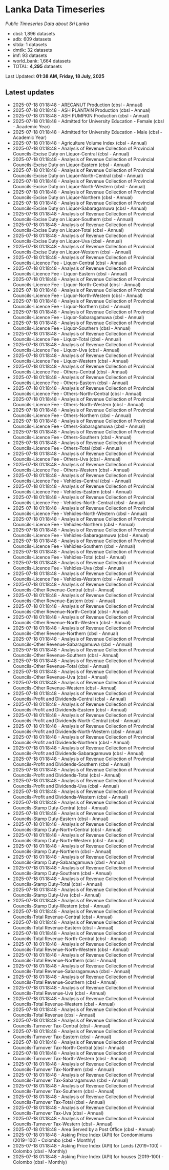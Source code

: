 # Lanka Data Timeseries
*Public Timeseries Data about Sri Lanka*

* cbsl: 1,896 datasets
* adb: 609 datasets
* sltda: 1 datasets
* dmtlk: 32 datasets
* imf: 93 datasets
* world_bank: 1,664 datasets
* TOTAL: **4,295** datasets

Last Updated: **01:38 AM, Friday, 18 July, 2025**

## Latest updates

* 2025-07-18 01:18:48 - ARECANUT Production (cbsl - Annual)
* 2025-07-18 01:18:48 - ASH PLANTAIN Production (cbsl - Annual)
* 2025-07-18 01:18:48 - ASH PUMPKIN Production (cbsl - Annual)
* 2025-07-18 01:18:48 - Admitted for University Education - Female (cbsl - Academic Year)
* 2025-07-18 01:18:48 - Admitted for University Education - Male (cbsl - Academic Year)
* 2025-07-18 01:18:48 - Agriculture Volume Index (cbsl - Annual)
* 2025-07-18 01:18:48 - Analysis of Revenue Collection of Provincial Councils-Excise Duty on Liquor-Central (cbsl - Annual)
* 2025-07-18 01:18:48 - Analysis of Revenue Collection of Provincial Councils-Excise Duty on Liquor-Eastern (cbsl - Annual)
* 2025-07-18 01:18:48 - Analysis of Revenue Collection of Provincial Councils-Excise Duty on Liquor-North-Central (cbsl - Annual)
* 2025-07-18 01:18:48 - Analysis of Revenue Collection of Provincial Councils-Excise Duty on Liquor-North-Western (cbsl - Annual)
* 2025-07-18 01:18:48 - Analysis of Revenue Collection of Provincial Councils-Excise Duty on Liquor-Northern (cbsl - Annual)
* 2025-07-18 01:18:48 - Analysis of Revenue Collection of Provincial Councils-Excise Duty on Liquor-Sabaragamuwa (cbsl - Annual)
* 2025-07-18 01:18:48 - Analysis of Revenue Collection of Provincial Councils-Excise Duty on Liquor-Southern (cbsl - Annual)
* 2025-07-18 01:18:48 - Analysis of Revenue Collection of Provincial Councils-Excise Duty on Liquor-Total (cbsl - Annual)
* 2025-07-18 01:18:48 - Analysis of Revenue Collection of Provincial Councils-Excise Duty on Liquor-Uva (cbsl - Annual)
* 2025-07-18 01:18:48 - Analysis of Revenue Collection of Provincial Councils-Excise Duty on Liquor-Western (cbsl - Annual)
* 2025-07-18 01:18:48 - Analysis of Revenue Collection of Provincial Councils-Licence Fee - Liquor-Central (cbsl - Annual)
* 2025-07-18 01:18:48 - Analysis of Revenue Collection of Provincial Councils-Licence Fee - Liquor-Eastern (cbsl - Annual)
* 2025-07-18 01:18:48 - Analysis of Revenue Collection of Provincial Councils-Licence Fee - Liquor-North-Central (cbsl - Annual)
* 2025-07-18 01:18:48 - Analysis of Revenue Collection of Provincial Councils-Licence Fee - Liquor-North-Western (cbsl - Annual)
* 2025-07-18 01:18:48 - Analysis of Revenue Collection of Provincial Councils-Licence Fee - Liquor-Northern (cbsl - Annual)
* 2025-07-18 01:18:48 - Analysis of Revenue Collection of Provincial Councils-Licence Fee - Liquor-Sabaragamuwa (cbsl - Annual)
* 2025-07-18 01:18:48 - Analysis of Revenue Collection of Provincial Councils-Licence Fee - Liquor-Southern (cbsl - Annual)
* 2025-07-18 01:18:48 - Analysis of Revenue Collection of Provincial Councils-Licence Fee - Liquor-Total (cbsl - Annual)
* 2025-07-18 01:18:48 - Analysis of Revenue Collection of Provincial Councils-Licence Fee - Liquor-Uva (cbsl - Annual)
* 2025-07-18 01:18:48 - Analysis of Revenue Collection of Provincial Councils-Licence Fee - Liquor-Western (cbsl - Annual)
* 2025-07-18 01:18:48 - Analysis of Revenue Collection of Provincial Councils-Licence Fee - Others-Central (cbsl - Annual)
* 2025-07-18 01:18:48 - Analysis of Revenue Collection of Provincial Councils-Licence Fee - Others-Eastern (cbsl - Annual)
* 2025-07-18 01:18:48 - Analysis of Revenue Collection of Provincial Councils-Licence Fee - Others-North-Central (cbsl - Annual)
* 2025-07-18 01:18:48 - Analysis of Revenue Collection of Provincial Councils-Licence Fee - Others-North-Western (cbsl - Annual)
* 2025-07-18 01:18:48 - Analysis of Revenue Collection of Provincial Councils-Licence Fee - Others-Northern (cbsl - Annual)
* 2025-07-18 01:18:48 - Analysis of Revenue Collection of Provincial Councils-Licence Fee - Others-Sabaragamuwa (cbsl - Annual)
* 2025-07-18 01:18:48 - Analysis of Revenue Collection of Provincial Councils-Licence Fee - Others-Southern (cbsl - Annual)
* 2025-07-18 01:18:48 - Analysis of Revenue Collection of Provincial Councils-Licence Fee - Others-Total (cbsl - Annual)
* 2025-07-18 01:18:48 - Analysis of Revenue Collection of Provincial Councils-Licence Fee - Others-Uva (cbsl - Annual)
* 2025-07-18 01:18:48 - Analysis of Revenue Collection of Provincial Councils-Licence Fee - Others-Western (cbsl - Annual)
* 2025-07-18 01:18:48 - Analysis of Revenue Collection of Provincial Councils-Licence Fee - Vehicles-Central (cbsl - Annual)
* 2025-07-18 01:18:48 - Analysis of Revenue Collection of Provincial Councils-Licence Fee - Vehicles-Eastern (cbsl - Annual)
* 2025-07-18 01:18:48 - Analysis of Revenue Collection of Provincial Councils-Licence Fee - Vehicles-North-Central (cbsl - Annual)
* 2025-07-18 01:18:48 - Analysis of Revenue Collection of Provincial Councils-Licence Fee - Vehicles-North-Western (cbsl - Annual)
* 2025-07-18 01:18:48 - Analysis of Revenue Collection of Provincial Councils-Licence Fee - Vehicles-Northern (cbsl - Annual)
* 2025-07-18 01:18:48 - Analysis of Revenue Collection of Provincial Councils-Licence Fee - Vehicles-Sabaragamuwa (cbsl - Annual)
* 2025-07-18 01:18:48 - Analysis of Revenue Collection of Provincial Councils-Licence Fee - Vehicles-Southern (cbsl - Annual)
* 2025-07-18 01:18:48 - Analysis of Revenue Collection of Provincial Councils-Licence Fee - Vehicles-Total (cbsl - Annual)
* 2025-07-18 01:18:48 - Analysis of Revenue Collection of Provincial Councils-Licence Fee - Vehicles-Uva (cbsl - Annual)
* 2025-07-18 01:18:48 - Analysis of Revenue Collection of Provincial Councils-Licence Fee - Vehicles-Western (cbsl - Annual)
* 2025-07-18 01:18:48 - Analysis of Revenue Collection of Provincial Councils-Other Revenue-Central (cbsl - Annual)
* 2025-07-18 01:18:48 - Analysis of Revenue Collection of Provincial Councils-Other Revenue-Eastern (cbsl - Annual)
* 2025-07-18 01:18:48 - Analysis of Revenue Collection of Provincial Councils-Other Revenue-North-Central (cbsl - Annual)
* 2025-07-18 01:18:48 - Analysis of Revenue Collection of Provincial Councils-Other Revenue-North-Western (cbsl - Annual)
* 2025-07-18 01:18:48 - Analysis of Revenue Collection of Provincial Councils-Other Revenue-Northern (cbsl - Annual)
* 2025-07-18 01:18:48 - Analysis of Revenue Collection of Provincial Councils-Other Revenue-Sabaragamuwa (cbsl - Annual)
* 2025-07-18 01:18:48 - Analysis of Revenue Collection of Provincial Councils-Other Revenue-Southern (cbsl - Annual)
* 2025-07-18 01:18:48 - Analysis of Revenue Collection of Provincial Councils-Other Revenue-Total (cbsl - Annual)
* 2025-07-18 01:18:48 - Analysis of Revenue Collection of Provincial Councils-Other Revenue-Uva (cbsl - Annual)
* 2025-07-18 01:18:48 - Analysis of Revenue Collection of Provincial Councils-Other Revenue-Western (cbsl - Annual)
* 2025-07-18 01:18:48 - Analysis of Revenue Collection of Provincial Councils-Profit and Dividends-Central (cbsl - Annual)
* 2025-07-18 01:18:48 - Analysis of Revenue Collection of Provincial Councils-Profit and Dividends-Eastern (cbsl - Annual)
* 2025-07-18 01:18:48 - Analysis of Revenue Collection of Provincial Councils-Profit and Dividends-North-Central (cbsl - Annual)
* 2025-07-18 01:18:48 - Analysis of Revenue Collection of Provincial Councils-Profit and Dividends-North-Western (cbsl - Annual)
* 2025-07-18 01:18:48 - Analysis of Revenue Collection of Provincial Councils-Profit and Dividends-Northern (cbsl - Annual)
* 2025-07-18 01:18:48 - Analysis of Revenue Collection of Provincial Councils-Profit and Dividends-Sabaragamuwa (cbsl - Annual)
* 2025-07-18 01:18:48 - Analysis of Revenue Collection of Provincial Councils-Profit and Dividends-Southern (cbsl - Annual)
* 2025-07-18 01:18:48 - Analysis of Revenue Collection of Provincial Councils-Profit and Dividends-Total (cbsl - Annual)
* 2025-07-18 01:18:48 - Analysis of Revenue Collection of Provincial Councils-Profit and Dividends-Uva (cbsl - Annual)
* 2025-07-18 01:18:48 - Analysis of Revenue Collection of Provincial Councils-Profit and Dividends-Western (cbsl - Annual)
* 2025-07-18 01:18:48 - Analysis of Revenue Collection of Provincial Councils-Stamp Duty-Central (cbsl - Annual)
* 2025-07-18 01:18:48 - Analysis of Revenue Collection of Provincial Councils-Stamp Duty-Eastern (cbsl - Annual)
* 2025-07-18 01:18:48 - Analysis of Revenue Collection of Provincial Councils-Stamp Duty-North-Central (cbsl - Annual)
* 2025-07-18 01:18:48 - Analysis of Revenue Collection of Provincial Councils-Stamp Duty-North-Western (cbsl - Annual)
* 2025-07-18 01:18:48 - Analysis of Revenue Collection of Provincial Councils-Stamp Duty-Northern (cbsl - Annual)
* 2025-07-18 01:18:48 - Analysis of Revenue Collection of Provincial Councils-Stamp Duty-Sabaragamuwa (cbsl - Annual)
* 2025-07-18 01:18:48 - Analysis of Revenue Collection of Provincial Councils-Stamp Duty-Southern (cbsl - Annual)
* 2025-07-18 01:18:48 - Analysis of Revenue Collection of Provincial Councils-Stamp Duty-Total (cbsl - Annual)
* 2025-07-18 01:18:48 - Analysis of Revenue Collection of Provincial Councils-Stamp Duty-Uva (cbsl - Annual)
* 2025-07-18 01:18:48 - Analysis of Revenue Collection of Provincial Councils-Stamp Duty-Western (cbsl - Annual)
* 2025-07-18 01:18:48 - Analysis of Revenue Collection of Provincial Councils-Total Revenue-Central (cbsl - Annual)
* 2025-07-18 01:18:48 - Analysis of Revenue Collection of Provincial Councils-Total Revenue-Eastern (cbsl - Annual)
* 2025-07-18 01:18:48 - Analysis of Revenue Collection of Provincial Councils-Total Revenue-North-Central (cbsl - Annual)
* 2025-07-18 01:18:48 - Analysis of Revenue Collection of Provincial Councils-Total Revenue-North-Western (cbsl - Annual)
* 2025-07-18 01:18:48 - Analysis of Revenue Collection of Provincial Councils-Total Revenue-Northern (cbsl - Annual)
* 2025-07-18 01:18:48 - Analysis of Revenue Collection of Provincial Councils-Total Revenue-Sabaragamuwa (cbsl - Annual)
* 2025-07-18 01:18:48 - Analysis of Revenue Collection of Provincial Councils-Total Revenue-Southern (cbsl - Annual)
* 2025-07-18 01:18:48 - Analysis of Revenue Collection of Provincial Councils-Total Revenue-Uva (cbsl - Annual)
* 2025-07-18 01:18:48 - Analysis of Revenue Collection of Provincial Councils-Total Revenue-Western (cbsl - Annual)
* 2025-07-18 01:18:48 - Analysis of Revenue Collection of Provincial Councils-Total Revenue (cbsl - Annual)
* 2025-07-18 01:18:48 - Analysis of Revenue Collection of Provincial Councils-Turnover Tax-Central (cbsl - Annual)
* 2025-07-18 01:18:48 - Analysis of Revenue Collection of Provincial Councils-Turnover Tax-Eastern (cbsl - Annual)
* 2025-07-18 01:18:48 - Analysis of Revenue Collection of Provincial Councils-Turnover Tax-North-Central (cbsl - Annual)
* 2025-07-18 01:18:48 - Analysis of Revenue Collection of Provincial Councils-Turnover Tax-North-Western (cbsl - Annual)
* 2025-07-18 01:18:48 - Analysis of Revenue Collection of Provincial Councils-Turnover Tax-Northern (cbsl - Annual)
* 2025-07-18 01:18:48 - Analysis of Revenue Collection of Provincial Councils-Turnover Tax-Sabaragamuwa (cbsl - Annual)
* 2025-07-18 01:18:48 - Analysis of Revenue Collection of Provincial Councils-Turnover Tax-Southern (cbsl - Annual)
* 2025-07-18 01:18:48 - Analysis of Revenue Collection of Provincial Councils-Turnover Tax-Total (cbsl - Annual)
* 2025-07-18 01:18:48 - Analysis of Revenue Collection of Provincial Councils-Turnover Tax-Uva (cbsl - Annual)
* 2025-07-18 01:18:48 - Analysis of Revenue Collection of Provincial Councils-Turnover Tax-Western (cbsl - Annual)
* 2025-07-18 01:18:48 - Area Served by a Post Office (cbsl - Annual)
* 2025-07-18 01:18:48 - Asking Price Index (API) for Condominiums (2019=100) - Colombo (cbsl - Monthly)
* 2025-07-18 01:18:48 - Asking Price Index (API) for Lands (2019=100) - Colombo (cbsl - Monthly)
* 2025-07-18 01:18:48 - Asking Price Index (API) for houses (2019-100) - Colombo (cbsl - Monthly)